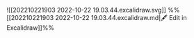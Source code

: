 
![[202210221903 2022-10-22 19.03.44.excalidraw.svg]]
%%[[202210221903 2022-10-22 19.03.44.excalidraw.md|🖋 Edit in Excalidraw]]%%